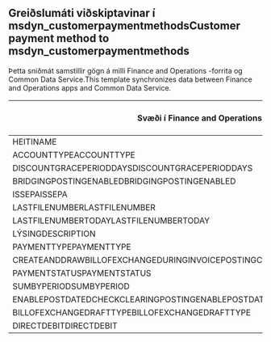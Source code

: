 ## <a name="customer-payment-method-to-msdyn_customerpaymentmethods"></a><span data-ttu-id="febe8-101">Greiðslumáti viðskiptavinar í msdyn_customerpaymentmethods</span><span class="sxs-lookup"><span data-stu-id="febe8-101">Customer payment method to msdyn_customerpaymentmethods</span></span>

<span data-ttu-id="febe8-102">Þetta sniðmát samstillir gögn á milli Finance and Operations -forrita og Common Data Service.</span><span class="sxs-lookup"><span data-stu-id="febe8-102">This template synchronizes data between Finance and Operations apps and Common Data Service.</span></span>

<span data-ttu-id="febe8-103">Svæði í Finance and Operations</span><span class="sxs-lookup"><span data-stu-id="febe8-103">Finance and Operations field</span></span> | <span data-ttu-id="febe8-104">Gerð vörpunar</span><span class="sxs-lookup"><span data-stu-id="febe8-104">Map type</span></span> | <span data-ttu-id="febe8-105">Annar Dynamics 365 reitur</span><span class="sxs-lookup"><span data-stu-id="febe8-105">Other Dynamics 365 field</span></span> | <span data-ttu-id="febe8-106">Sjálfgildi</span><span class="sxs-lookup"><span data-stu-id="febe8-106">Default value</span></span>
---|---|---|---
<span data-ttu-id="febe8-107">HEITI</span><span class="sxs-lookup"><span data-stu-id="febe8-107">NAME</span></span> | = | <span data-ttu-id="febe8-108">msdyn_name</span><span class="sxs-lookup"><span data-stu-id="febe8-108">msdyn_name</span></span> | 
<span data-ttu-id="febe8-109">ACCOUNTTYPE</span><span class="sxs-lookup"><span data-stu-id="febe8-109">ACCOUNTTYPE</span></span> | >< | <span data-ttu-id="febe8-110">msdyn_accounttype</span><span class="sxs-lookup"><span data-stu-id="febe8-110">msdyn_accounttype</span></span> | 
<span data-ttu-id="febe8-111">DISCOUNTGRACEPERIODDAYS</span><span class="sxs-lookup"><span data-stu-id="febe8-111">DISCOUNTGRACEPERIODDAYS</span></span> | = | <span data-ttu-id="febe8-112">msdyn_discountgraceperioddays</span><span class="sxs-lookup"><span data-stu-id="febe8-112">msdyn_discountgraceperioddays</span></span> | 
<span data-ttu-id="febe8-113">BRIDGINGPOSTINGENABLED</span><span class="sxs-lookup"><span data-stu-id="febe8-113">BRIDGINGPOSTINGENABLED</span></span> | >< | <span data-ttu-id="febe8-114">msdyn_bridgingpostingenabled</span><span class="sxs-lookup"><span data-stu-id="febe8-114">msdyn_bridgingpostingenabled</span></span> | 
<span data-ttu-id="febe8-115">ISSEPA</span><span class="sxs-lookup"><span data-stu-id="febe8-115">ISSEPA</span></span> | >< | <span data-ttu-id="febe8-116">msdyn_issepa</span><span class="sxs-lookup"><span data-stu-id="febe8-116">msdyn_issepa</span></span> | 
<span data-ttu-id="febe8-117">LASTFILENUMBER</span><span class="sxs-lookup"><span data-stu-id="febe8-117">LASTFILENUMBER</span></span> | = | <span data-ttu-id="febe8-118">msdyn_lastfilenumber</span><span class="sxs-lookup"><span data-stu-id="febe8-118">msdyn_lastfilenumber</span></span> | 
<span data-ttu-id="febe8-119">LASTFILENUMBERTODAY</span><span class="sxs-lookup"><span data-stu-id="febe8-119">LASTFILENUMBERTODAY</span></span> | = | <span data-ttu-id="febe8-120">msdyn_lastfilenumbertoday</span><span class="sxs-lookup"><span data-stu-id="febe8-120">msdyn_lastfilenumbertoday</span></span> | 
<span data-ttu-id="febe8-121">LÝSING</span><span class="sxs-lookup"><span data-stu-id="febe8-121">DESCRIPTION</span></span> | = | <span data-ttu-id="febe8-122">msdyn_description</span><span class="sxs-lookup"><span data-stu-id="febe8-122">msdyn_description</span></span> | 
<span data-ttu-id="febe8-123">PAYMENTTYPE</span><span class="sxs-lookup"><span data-stu-id="febe8-123">PAYMENTTYPE</span></span> | >< | <span data-ttu-id="febe8-124">msdyn_paymenttype</span><span class="sxs-lookup"><span data-stu-id="febe8-124">msdyn_paymenttype</span></span> | 
<span data-ttu-id="febe8-125">CREATEANDDRAWBILLOFEXCHANGEDURINGINVOICEPOSTING</span><span class="sxs-lookup"><span data-stu-id="febe8-125">CREATEANDDRAWBILLOFEXCHANGEDURINGINVOICEPOSTING</span></span> | >< | <span data-ttu-id="febe8-126">msdyn_invoiceupdate</span><span class="sxs-lookup"><span data-stu-id="febe8-126">msdyn_invoiceupdate</span></span> | 
<span data-ttu-id="febe8-127">PAYMENTSTATUS</span><span class="sxs-lookup"><span data-stu-id="febe8-127">PAYMENTSTATUS</span></span> | >< | <span data-ttu-id="febe8-128">msdyn_paymentstatus</span><span class="sxs-lookup"><span data-stu-id="febe8-128">msdyn_paymentstatus</span></span> | 
<span data-ttu-id="febe8-129">SUMBYPERIOD</span><span class="sxs-lookup"><span data-stu-id="febe8-129">SUMBYPERIOD</span></span> | >< | <span data-ttu-id="febe8-130">msdyn_sumbyperiod</span><span class="sxs-lookup"><span data-stu-id="febe8-130">msdyn_sumbyperiod</span></span> | 
<span data-ttu-id="febe8-131">ENABLEPOSTDATEDCHECKCLEARINGPOSTING</span><span class="sxs-lookup"><span data-stu-id="febe8-131">ENABLEPOSTDATEDCHECKCLEARINGPOSTING</span></span> | >< | <span data-ttu-id="febe8-132">msdyn_enablepostdatescheckclearingposting</span><span class="sxs-lookup"><span data-stu-id="febe8-132">msdyn_enablepostdatescheckclearingposting</span></span> | 
<span data-ttu-id="febe8-133">BILLOFEXCHANGEDRAFTTYPE</span><span class="sxs-lookup"><span data-stu-id="febe8-133">BILLOFEXCHANGEDRAFTTYPE</span></span> | >< | <span data-ttu-id="febe8-134">msdyn_billofexchangedrafttype</span><span class="sxs-lookup"><span data-stu-id="febe8-134">msdyn_billofexchangedrafttype</span></span> | 
<span data-ttu-id="febe8-135">DIRECTDEBIT</span><span class="sxs-lookup"><span data-stu-id="febe8-135">DIRECTDEBIT</span></span> | >< | <span data-ttu-id="febe8-136">msdyn_directdebit</span><span class="sxs-lookup"><span data-stu-id="febe8-136">msdyn_directdebit</span></span> | 
